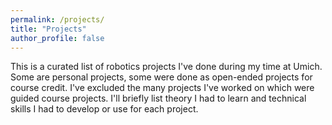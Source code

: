 ```yaml
---
permalink: /projects/
title: "Projects"
author_profile: false
---
```


This is a curated list of robotics projects I've done during my time at Umich. Some are personal projects, some were done as open-ended projects for course credit. I've excluded the many projects I've worked on which were guided course projects. I'll briefly list theory I had to learn and technical skills I had to develop or use for each project.